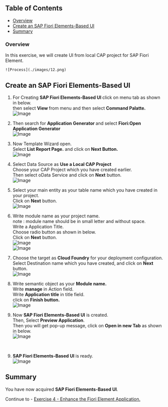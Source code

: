 ## Table of Contents
 - [Overview](#section1)
 - [Create an SAP Fiori Elements-Based UI](#section2)
 - [Summary](#summary)


### Overview <a name="section1"></a>

In this exercise, we will create UI from local CAP project for SAP Fiori Element.

    ![Process](./images/12.png)

## Create an SAP Fiori Elements-Based UI <a name="section2"></a>

1. For Creating <b>SAP Fiori Elements-Based UI </b> click on menu tab as shown in below.<br>
then select <b>View </b> from menu and then select <b>Command Palatte. </b><br>![Image](./images/01.png)

2. Then search for <b> Application Generator </b>and select <b> Fiori:Open Application Generator </b><br>![Image](./images/02.png)

3. Now Template Wizard open.<br>
Select <b>List Report Page.</b> and click on<b> Next Button.</b>  <br>![Image](./images/03.png)

4. Select Data Source as <b>Use a Local CAP Project</b> <br>
Choose your CAP Project which you have created earlier.<br>
Then select oData Service and click on <b>Next</b> button.<br>
![Image](./images/04.png)

5. Select your main entity as your table name which you have created in your project.<br>
Click on <b>Next</b> button.
<br>![Image](./images/05.png)

6. Write module name as your project name.<br>
note : module name should be in small letter and without space.<br>
Write a Application Title.<br>
Choose radio button as shown in below.<br>
Click on <b>Next</b> button.
<br>![Image](./images/06.png)
<br>![Image](./images/07.png)

7. Choose the target as <b>Cloud Foundry</b> for your deployment configuration.<br>
Select Destination name which you have created, and click on <b>Next</b> button.
<br>![Image](./images/08.png)

8. Write semantic object as your <b>Module name.</b> <br>
Write <b>manage</b> in Action field. <br>
Write <b> Application title</b> in title field.<br>
click on <b>Finish button.</b>
<br>![Image](./images/09.png)

8. Now <b>SAP Fiori Elements-Based UI</b> is created.<br>
Then, Select <b>Preview Application</b>.<br>
Then you will get pop-up message, click on <b>Open in new Tab</b> as shown in below.
<br>![Image](./images/13.png)
<br>

 9. <b>SAP Fiori Elements-Based UI</b> is ready. 
<br>![Image](./images/12.png)


## Summary<a name="summary"></a>

You have now acquired <b>SAP Fiori Elements-Based UI</b>.

Continue to - [Exercise 4 - Enhance the Fiori Element Application.](../4_Enhance%20the%20Fiori%20Element%20Application%20with%20annotation/Readme.md)
